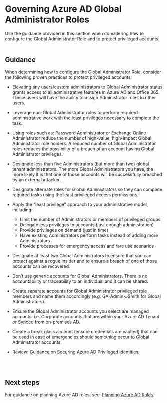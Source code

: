 # Governing Azure AD Global Administrator Roles
Use the guidance provided in this section when considering how to configure the Global Administrator Role and to protect privileged accounts. 
<br />
<br />

## Guidance 
When determining how to configure the Global Administrator Role, consider the following proven practices to protect privileged accounts:

- Elevating any users/custom administrators to Global Administrator status grants access to all administrative features in Azure AD and Office 365. These users will have the ability to assign Administrator roles to other users. 

- Leverage non-Global Administrator roles to perform required administrative work with the least privileges necessary to complete the task. 
- Using roles such as: Password Administrator or Exchange Online Administrator reduce the number of high-value, high-impact Global Administrator role holders. A reduced number of Global Administrator roles reduces the possibility of a breach of an account having Global Administrator privileges. 
- Designate less than five Administrators (but more than two) global tenant administrators. The more Global Administrators you have, the more likely it is that one of those accounts will be successfully breached by an external attacker.
- Designate alternate roles for Global Administrators so they can complete required tasks using the least privileged access permissions. 
- Apply the “least privilege” approach to your administrative model, including:
  - Limit the number of Administrators or members of privileged groups
  - Delegate less privileges to accounts (just enough administration)
  - Provide privileges on demand (just in time) 	
  - Have existing Administrators perform tasks instead of adding more Administrators
  - Provide processes for emergency access and rare use scenarios
- Designate at least two Global Administrators to ensure that you can protect against a rogue insider and to ensure a breach of one of those accounts can be recovered.
- Don’t use generic accounts for Global Administrators. There is no accountability or traceability to an individual and it can be shared.
- Create separate accounts for Global Administrator privileged role members and name them accordingly (e.g. GA-Admin-JSmith for Global Administrators).
- Ensure the Global Administrator accounts you select are managed accounts. i.e. Corporate accounts that are within your Azure AD Tenant or Synced from on-premises AD.
- Create a break glass account (ensure credentials are vaulted) that can be used in case of emergencies should something occur to Global Administrator accounts.
- Review: [Guidance on Securing Azure AD Privileged Identities](3.2.1-Securing-Azure-AD-Privileged-Identities.md).
<br />
<br />

## Next steps 
For guidance on planning Azure AD roles, see: [Planning Azure AD Roles](3.3.2-Planning-Azure-AD-Roles.md).
